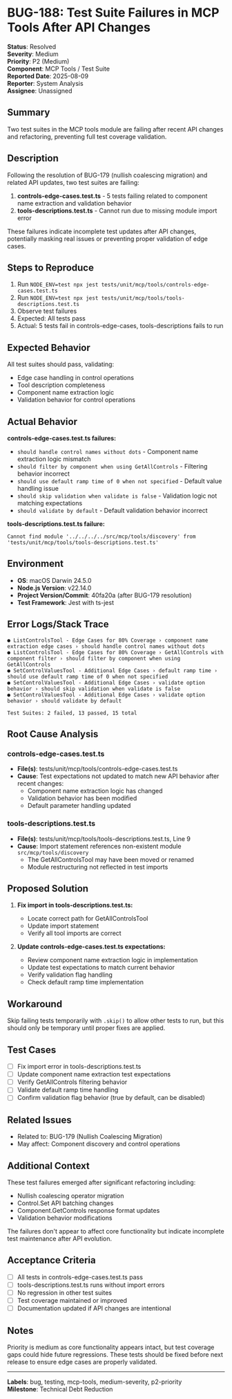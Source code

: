 # BUG-188: Test Suite Failures in MCP Tools After API Changes

**Status**: Resolved  
**Severity**: Medium  
**Priority**: P2 (Medium)  
**Component**: MCP Tools / Test Suite  
**Reported Date**: 2025-08-09  
**Reporter**: System Analysis  
**Assignee**: Unassigned

## Summary

Two test suites in the MCP tools module are failing after recent API changes and refactoring, preventing full test coverage validation.

## Description

Following the resolution of BUG-179 (nullish coalescing migration) and related API updates, two test suites are failing:

1. **controls-edge-cases.test.ts** - 5 tests failing related to component name extraction and validation behavior
2. **tools-descriptions.test.ts** - Cannot run due to missing module import error

These failures indicate incomplete test updates after API changes, potentially masking real issues or preventing proper validation of edge cases.

## Steps to Reproduce

1. Run `NODE_ENV=test npx jest tests/unit/mcp/tools/controls-edge-cases.test.ts`
2. Run `NODE_ENV=test npx jest tests/unit/mcp/tools/tools-descriptions.test.ts`
3. Observe test failures
4. Expected: All tests pass
5. Actual: 5 tests fail in controls-edge-cases, tools-descriptions fails to run

## Expected Behavior

All test suites should pass, validating:
- Edge case handling in control operations
- Tool description completeness
- Component name extraction logic
- Validation behavior for control operations

## Actual Behavior

**controls-edge-cases.test.ts failures:**
- `should handle control names without dots` - Component name extraction logic mismatch
- `should filter by component when using GetAllControls` - Filtering behavior incorrect
- `should use default ramp time of 0 when not specified` - Default value handling issue
- `should skip validation when validate is false` - Validation logic not matching expectations
- `should validate by default` - Default validation behavior incorrect

**tools-descriptions.test.ts failure:**
```
Cannot find module '../../../../src/mcp/tools/discovery' from 'tests/unit/mcp/tools/tools-descriptions.test.ts'
```

## Environment

- **OS**: macOS Darwin 24.5.0
- **Node.js Version**: v22.14.0
- **Project Version/Commit**: 40fa20a (after BUG-179 resolution)
- **Test Framework**: Jest with ts-jest

## Error Logs/Stack Trace

```
● ListControlsTool - Edge Cases for 80% Coverage › component name extraction edge cases › should handle control names without dots
● ListControlsTool - Edge Cases for 80% Coverage › GetAllControls with component filter › should filter by component when using GetAllControls
● SetControlValuesTool - Additional Edge Cases › default ramp time › should use default ramp time of 0 when not specified
● SetControlValuesTool - Additional Edge Cases › validate option behavior › should skip validation when validate is false
● SetControlValuesTool - Additional Edge Cases › validate option behavior › should validate by default

Test Suites: 2 failed, 13 passed, 15 total
```

## Root Cause Analysis

### controls-edge-cases.test.ts
- **File(s)**: tests/unit/mcp/tools/controls-edge-cases.test.ts
- **Cause**: Test expectations not updated to match new API behavior after recent changes:
  - Component name extraction logic has changed
  - Validation behavior has been modified
  - Default parameter handling updated

### tools-descriptions.test.ts
- **File(s)**: tests/unit/mcp/tools/tools-descriptions.test.ts, Line 9
- **Cause**: Import statement references non-existent module `src/mcp/tools/discovery`
  - The GetAllControlsTool may have been moved or renamed
  - Module restructuring not reflected in test imports

## Proposed Solution

1. **Fix import in tools-descriptions.test.ts:**
   - Locate correct path for GetAllControlsTool
   - Update import statement
   - Verify all tool imports are correct

2. **Update controls-edge-cases.test.ts expectations:**
   - Review component name extraction logic in implementation
   - Update test expectations to match current behavior
   - Verify validation flag handling
   - Check default ramp time implementation

## Workaround

Skip failing tests temporarily with `.skip()` to allow other tests to run, but this should only be temporary until proper fixes are applied.

## Test Cases

- [ ] Fix import error in tools-descriptions.test.ts
- [ ] Update component name extraction test expectations
- [ ] Verify GetAllControls filtering behavior
- [ ] Validate default ramp time handling
- [ ] Confirm validation flag behavior (true by default, can be disabled)

## Related Issues

- Related to: BUG-179 (Nullish Coalescing Migration)
- May affect: Component discovery and control operations

## Additional Context

These test failures emerged after significant refactoring including:
- Nullish coalescing operator migration
- Control.Set API batching changes
- Component.GetControls response format updates
- Validation behavior modifications

The failures don't appear to affect core functionality but indicate incomplete test maintenance after API evolution.

## Acceptance Criteria

- [ ] All tests in controls-edge-cases.test.ts pass
- [ ] tools-descriptions.test.ts runs without import errors
- [ ] No regression in other test suites
- [ ] Test coverage maintained or improved
- [ ] Documentation updated if API changes are intentional

## Notes

Priority is medium as core functionality appears intact, but test coverage gaps could hide future regressions. These tests should be fixed before next release to ensure edge cases are properly validated.

---

**Labels**: bug, testing, mcp-tools, medium-severity, p2-priority  
**Milestone**: Technical Debt Reduction